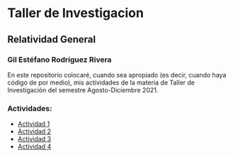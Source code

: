 # Taller de Investigacion
## Relatividad General
### Gil Estéfano Rodríguez Rivera

En este repositorio colocaré, cuando sea apropiado (es decir, cuando haya código de por medio), mis actividades de la materia de Taller de Investigación del semestre Agosto-Diciembre 2021.

### Actividades:
- [Actividad 1](/Actividad_1/Readme.md)
- [Actividad 2](/Actividad_2/Readme.md)
- [Actividad 3](/Actividad_3/Readme.md)
- [Actividad 4](/Actividad_4/Readme.md)
